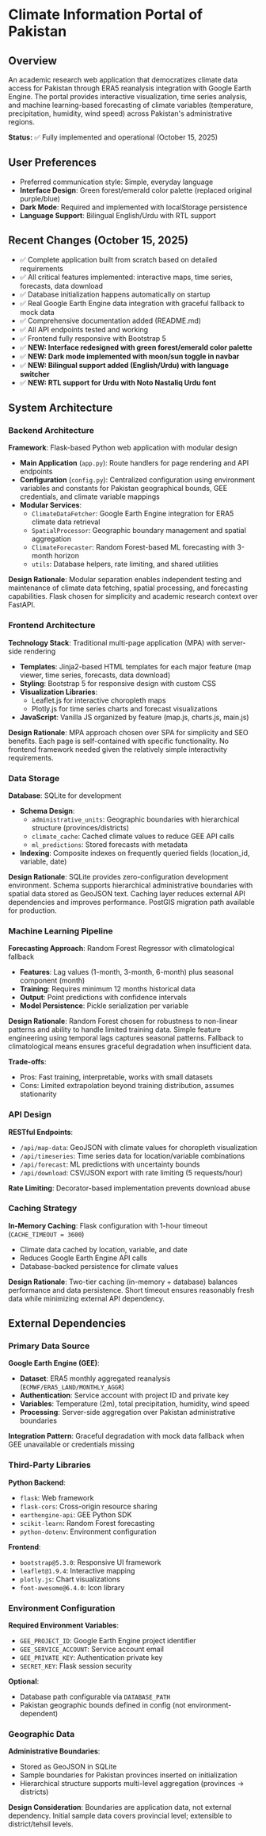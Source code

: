 # Climate Information Portal of Pakistan

## Overview

An academic research web application that democratizes climate data access for Pakistan through ERA5 reanalysis integration with Google Earth Engine. The portal provides interactive visualization, time series analysis, and machine learning-based forecasting of climate variables (temperature, precipitation, humidity, wind speed) across Pakistan's administrative regions.

**Status:** ✅ Fully implemented and operational (October 15, 2025)

## User Preferences

- Preferred communication style: Simple, everyday language
- **Interface Design**: Green forest/emerald color palette (replaced original purple/blue)
- **Dark Mode**: Required and implemented with localStorage persistence
- **Language Support**: Bilingual English/Urdu with RTL support

## Recent Changes (October 15, 2025)

- ✅ Complete application built from scratch based on detailed requirements
- ✅ All critical features implemented: interactive maps, time series, forecasts, data download
- ✅ Database initialization happens automatically on startup
- ✅ Real Google Earth Engine data integration with graceful fallback to mock data
- ✅ Comprehensive documentation added (README.md)
- ✅ All API endpoints tested and working
- ✅ Frontend fully responsive with Bootstrap 5
- ✅ **NEW: Interface redesigned with green forest/emerald color palette**
- ✅ **NEW: Dark mode implemented with moon/sun toggle in navbar**
- ✅ **NEW: Bilingual support added (English/Urdu) with language switcher**
- ✅ **NEW: RTL support for Urdu with Noto Nastaliq Urdu font**

## System Architecture

### Backend Architecture

**Framework**: Flask-based Python web application with modular design
- **Main Application** (`app.py`): Route handlers for page rendering and API endpoints
- **Configuration** (`config.py`): Centralized configuration using environment variables and constants for Pakistan geographical bounds, GEE credentials, and climate variable mappings
- **Modular Services**:
  - `ClimateDataFetcher`: Google Earth Engine integration for ERA5 climate data retrieval
  - `SpatialProcessor`: Geographic boundary management and spatial aggregation
  - `ClimateForecaster`: Random Forest-based ML forecasting with 3-month horizon
  - `utils`: Database helpers, rate limiting, and shared utilities

**Design Rationale**: Modular separation enables independent testing and maintenance of climate data fetching, spatial processing, and forecasting capabilities. Flask chosen for simplicity and academic research context over FastAPI.

### Frontend Architecture

**Technology Stack**: Traditional multi-page application (MPA) with server-side rendering
- **Templates**: Jinja2-based HTML templates for each major feature (map viewer, time series, forecasts, data download)
- **Styling**: Bootstrap 5 for responsive design with custom CSS
- **Visualization Libraries**:
  - Leaflet.js for interactive choropleth maps
  - Plotly.js for time series charts and forecast visualizations
- **JavaScript**: Vanilla JS organized by feature (map.js, charts.js, main.js)

**Design Rationale**: MPA approach chosen over SPA for simplicity and SEO benefits. Each page is self-contained with specific functionality. No frontend framework needed given the relatively simple interactivity requirements.

### Data Storage

**Database**: SQLite for development
- **Schema Design**:
  - `administrative_units`: Geographic boundaries with hierarchical structure (provinces/districts)
  - `climate_cache`: Cached climate values to reduce GEE API calls
  - `ml_predictions`: Stored forecasts with metadata
- **Indexing**: Composite indexes on frequently queried fields (location_id, variable, date)

**Design Rationale**: SQLite provides zero-configuration development environment. Schema supports hierarchical administrative boundaries with spatial data stored as GeoJSON text. Caching layer reduces external API dependencies and improves performance. PostGIS migration path available for production.

### Machine Learning Pipeline

**Forecasting Approach**: Random Forest Regressor with climatological fallback
- **Features**: Lag values (1-month, 3-month, 6-month) plus seasonal component (month)
- **Training**: Requires minimum 12 months historical data
- **Output**: Point predictions with confidence intervals
- **Model Persistence**: Pickle serialization per variable

**Design Rationale**: Random Forest chosen for robustness to non-linear patterns and ability to handle limited training data. Simple feature engineering using temporal lags captures seasonal patterns. Fallback to climatological means ensures graceful degradation when insufficient data.

**Trade-offs**: 
- Pros: Fast training, interpretable, works with small datasets
- Cons: Limited extrapolation beyond training distribution, assumes stationarity

### API Design

**RESTful Endpoints**:
- `/api/map-data`: GeoJSON with climate values for choropleth visualization
- `/api/timeseries`: Time series data for location/variable combinations
- `/api/forecast`: ML predictions with uncertainty bounds
- `/api/download`: CSV/JSON export with rate limiting (5 requests/hour)

**Rate Limiting**: Decorator-based implementation prevents download abuse

### Caching Strategy

**In-Memory Caching**: Flask configuration with 1-hour timeout (`CACHE_TIMEOUT = 3600`)
- Climate data cached by location, variable, and date
- Reduces Google Earth Engine API calls
- Database-backed persistence for climate values

**Design Rationale**: Two-tier caching (in-memory + database) balances performance and data persistence. Short timeout ensures reasonably fresh data while minimizing external API dependency.

## External Dependencies

### Primary Data Source

**Google Earth Engine (GEE)**:
- **Dataset**: ERA5 monthly aggregated reanalysis (`ECMWF/ERA5_LAND/MONTHLY_AGGR`)
- **Authentication**: Service account with project ID and private key
- **Variables**: Temperature (2m), total precipitation, humidity, wind speed
- **Processing**: Server-side aggregation over Pakistan administrative boundaries

**Integration Pattern**: Graceful degradation with mock data fallback when GEE unavailable or credentials missing

### Third-Party Libraries

**Python Backend**:
- `flask`: Web framework
- `flask-cors`: Cross-origin resource sharing
- `earthengine-api`: GEE Python SDK
- `scikit-learn`: Random Forest forecasting
- `python-dotenv`: Environment configuration

**Frontend**:
- `bootstrap@5.3.0`: Responsive UI framework
- `leaflet@1.9.4`: Interactive mapping
- `plotly.js`: Chart visualizations
- `font-awesome@6.4.0`: Icon library

### Environment Configuration

**Required Environment Variables**:
- `GEE_PROJECT_ID`: Google Earth Engine project identifier
- `GEE_SERVICE_ACCOUNT`: Service account email
- `GEE_PRIVATE_KEY`: Authentication private key
- `SECRET_KEY`: Flask session security

**Optional**:
- Database path configurable via `DATABASE_PATH`
- Pakistan geographic bounds defined in config (not environment-dependent)

### Geographic Data

**Administrative Boundaries**: 
- Stored as GeoJSON in SQLite
- Sample boundaries for Pakistan provinces inserted on initialization
- Hierarchical structure supports multi-level aggregation (provinces → districts)

**Design Consideration**: Boundaries are application data, not external dependency. Initial sample data covers provincial level; extensible to district/tehsil levels.